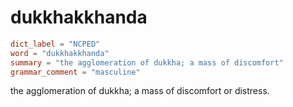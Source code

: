 # dukkhakkhanda

``` toml
dict_label = "NCPED"
word = "dukkhakkhanda"
summary = "the agglomeration of dukkha; a mass of discomfort"
grammar_comment = "masculine"
```

the agglomeration of dukkha; a mass of discomfort or distress.

